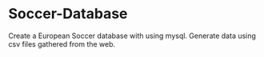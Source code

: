 # Soccer-Database
Create a European Soccer database with using mysql. Generate data using csv files gathered from the web. 
